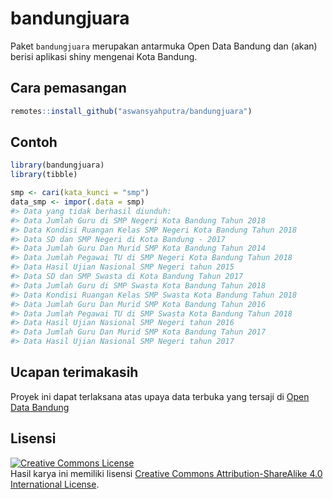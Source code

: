 
<!-- README.md is generated from README.Rmd. Please edit that file -->

# bandungjuara

Paket `bandungjuara` merupakan antarmuka Open Data Bandung dan (akan)
berisi aplikasi shiny mengenai Kota Bandung.

## Cara pemasangan

``` r
remotes::install_github("aswansyahputra/bandungjuara")
```

## Contoh

``` r
library(bandungjuara)
library(tibble)

smp <- cari(kata_kunci = "smp")
data_smp <- impor(.data = smp)
#> Data yang tidak berhasil diunduh: 
#> Data Jumlah Guru di SMP Negeri Kota Bandung Tahun 2018
#> Data Kondisi Ruangan Kelas SMP Negeri Kota Bandung Tahun 2018
#> Data SD dan SMP Negeri di Kota Bandung - 2017
#> Data Jumlah Guru Dan Murid SMP Kota Bandung Tahun 2014
#> Data Jumlah Pegawai TU di SMP Negeri Kota Bandung Tahun 2018
#> Data Hasil Ujian Nasional SMP Negeri tahun 2015
#> Data SD dan SMP Swasta di Kota Bandung Tahun 2017
#> Data Jumlah Guru di SMP Swasta Kota Bandung Tahun 2018
#> Data Kondisi Ruangan Kelas SMP Swasta Kota Bandung Tahun 2018
#> Data Jumlah Guru Dan Murid SMP Kota Bandung Tahun 2016
#> Data Jumlah Pegawai TU di SMP Swasta Kota Bandung Tahun 2018
#> Data Hasil Ujian Nasional SMP Negeri tahun 2016
#> Data Jumlah Guru Dan Murid SMP Kota Bandung Tahun 2017
#> Data Hasil Ujian Nasional SMP Negeri tahun 2017
```

## Ucapan terimakasih

Proyek ini dapat terlaksana atas upaya data terbuka yang tersaji di
[Open Data
Bandung](http://data.bandung.go.id)

## Lisensi

<a rel="license" href="http://creativecommons.org/licenses/by-sa/4.0/"><img alt="Creative Commons License" style="border-width:0" src="https://i.creativecommons.org/l/by-sa/4.0/88x31.png" /></a><br />Hasil
karya ini memiliki lisensi
<a rel="license" href="http://creativecommons.org/licenses/by-sa/4.0/">Creative
Commons Attribution-ShareAlike 4.0 International License</a>.
